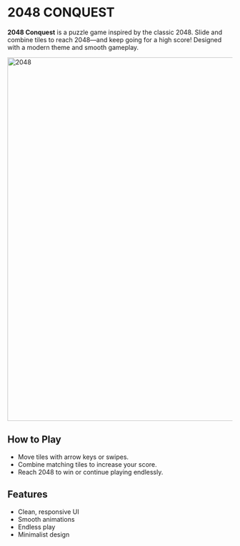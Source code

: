 # 2048 CONQUEST

**2048 Conquest** is a puzzle game inspired by the classic 2048. Slide and combine tiles to reach 2048—and keep going for a high score! Designed with a modern theme and smooth gameplay.


<img width="654" height="815" alt="2048" src="https://github.com/user-attachments/assets/0f731ee4-b640-44c6-a22c-3a6d346f7be4" />


##  How to Play
- Move tiles with arrow keys or swipes.
- Combine matching tiles to increase your score.
- Reach 2048 to win or continue playing endlessly.

##  Features
- Clean, responsive UI
- Smooth animations
- Endless play 
- Minimalist design
